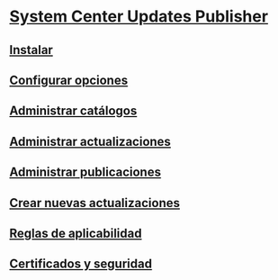 # [System Center Updates Publisher](updates-publisher.md)
## [Instalar](install-updates-publisher.md)
## [Configurar opciones](updates-publisher-options.md)
## [Administrar catálogos](updates-publisher-catalogs.md)
## [Administrar actualizaciones](manage-updates-with-updates-publisher.md)
## [Administrar publicaciones](updates-publisher-publications.md)
## [Crear nuevas actualizaciones](create-updates-with-updates-publisher.md)
## [Reglas de aplicabilidad](updates-publisher-applicability-rules.md)
## [Certificados y seguridad](updates-publisher-security.md)
